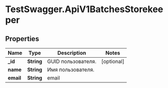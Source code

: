 # TestSwagger.ApiV1BatchesStorekeeper

## Properties

Name | Type | Description | Notes
------------ | ------------- | ------------- | -------------
**_id** | **String** | GUID пользователя. | [optional] 
**name** | **String** | Имя пользователя. | 
**email** | **String** | email | 


